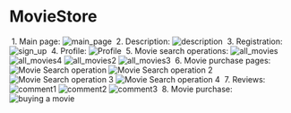 ﻿# MovieStore
﻿ 1. Main page:
 ![main_page](https://github.com/Maxim-Levchenko/MovieStore/assets/126081409/6cca67bc-227b-4f68-9f35-d130bef8f2bf)
﻿ 2. Description:
 ![description](https://github.com/Maxim-Levchenko/MovieStore/assets/126081409/71499754-c3d2-4c33-98c3-9f8bcf62678c)
﻿ 3. Registration:
 ![sign_up](https://github.com/Maxim-Levchenko/MovieStore/assets/126081409/4dcc6eea-8466-49d5-8087-781f758b1ce2)
﻿ 4. Profile:
 ![Profile](https://github.com/Maxim-Levchenko/MovieStore/assets/126081409/37ca3d4a-0975-43df-8a56-f83bc687efb1)
﻿ 5. Movie search operations:
 ![all_movies](https://github.com/Maxim-Levchenko/MovieStore/assets/126081409/a62775f2-a466-4ade-9bfd-1a0413ceb65c)
 ![all_movies4](https://github.com/Maxim-Levchenko/MovieStore/assets/126081409/65349f96-338e-4596-8ee2-d3481510682d)
 ![all_movies2](https://github.com/Maxim-Levchenko/MovieStore/assets/126081409/9acde8c4-1b36-45d4-8cb9-06a8484574f9)
 ![all_movies3](https://github.com/Maxim-Levchenko/MovieStore/assets/126081409/27d6b454-29a0-4db3-a1ca-52587cdea421)
﻿ 6. Movie purchase pages:
 ![Movie Search operation](https://github.com/Maxim-Levchenko/MovieStore/assets/126081409/e8d4c21b-9328-448f-b6bd-a2f36748f8e3)
 ![Movie Search operation 2](https://github.com/Maxim-Levchenko/MovieStore/assets/126081409/266062cd-aa78-40ea-a7b8-7958f880d0ed)
 ![Movie Search operation 3](https://github.com/Maxim-Levchenko/MovieStore/assets/126081409/f45c38a8-4d36-4602-a7b7-f0bbc97087f7)
 ![Movie Search operation 4](https://github.com/Maxim-Levchenko/MovieStore/assets/126081409/a489d499-ba7e-4107-9694-12eb3ba7fc18)
﻿ 7. Reviews:
 ![comment1](https://github.com/Maxim-Levchenko/MovieStore/assets/126081409/75436059-300f-4b3a-8352-f1535faa9c28)
 ![comment2](https://github.com/Maxim-Levchenko/MovieStore/assets/126081409/156ed67c-5ef7-411e-9e88-c9b888573ae8)
 ![comment3](https://github.com/Maxim-Levchenko/MovieStore/assets/126081409/46b919e5-61ff-45d5-8e4a-e7e3d03d5d9c)
﻿ 8. Movie purchase:
 ![buying a movie](https://github.com/Maxim-Levchenko/MovieStore/assets/126081409/560fddae-de3d-4b77-a489-667bd608ce4d)
